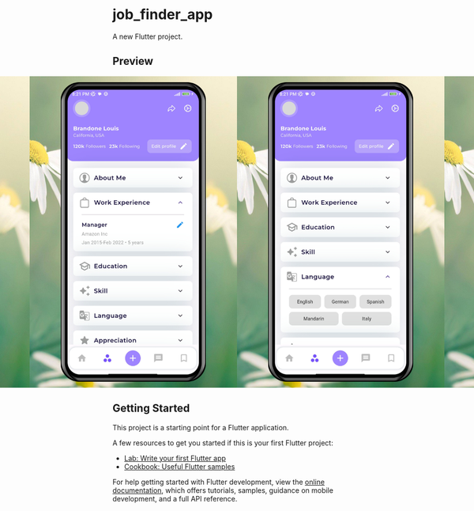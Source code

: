 # job_finder_app

A new Flutter project.

## Preview
<div style="display:flex; justify-content:center;">
    <img src="preview/preview1.png" alt="Preview 1" width="450" height="630">
    <img src="preview/preview2.png" alt="Preview 2" width="450" height="630">
    <img src="preview/preview3.png" alt="Preview 3" width="450" height="630">
    <img src="preview/preview4.png" alt="Preview 4" width="450" height="630">
</div>


## Getting Started

This project is a starting point for a Flutter application.

A few resources to get you started if this is your first Flutter project:

- [Lab: Write your first Flutter app](https://docs.flutter.dev/get-started/codelab)
- [Cookbook: Useful Flutter samples](https://docs.flutter.dev/cookbook)

For help getting started with Flutter development, view the
[online documentation](https://docs.flutter.dev/), which offers tutorials,
samples, guidance on mobile development, and a full API reference.
